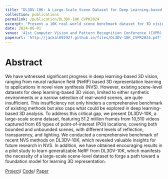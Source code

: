 ```yaml
---
title: "DL3DV-10K: A Large-Scale Scene Dataset for Deep Learning-based 3D Vision"
collection: publications
permalink: /publication/DL3DV-10K_CVPR2024
excerpt: 'Present a 10K real-world scene benchmark dataset for 3D vision.'
date: 2024-06-01
venue: '41st Computer Vision and Pattern Recognition Conference (CVPR)'
paperurl: 'http://jackal092927.github.io/files/DL3DV-10K_CVPR2024.pdf'
---
```


# Abstract
We have witnessed significant progress in deep learning-based 3D vision, ranging from neural radiance field (NeRF) based 3D representation learning to applications in novel view synthesis (NVS). However, existing scene-level datasets for deep learning-based 3D vision, limited to either synthetic environments or a narrow selection of real-world scenes, are quite insufficient. This insufficiency not only hinders a comprehensive benchmark of existing methods but also caps what could be explored in deep learning-based 3D analysis. To address this critical gap, we present DL3DV-10K, a large-scale scene dataset, featuring 51.2 million frames from 10,510 videos captured from 65 types of point-of-interest (POI) locations, covering both bounded and unbounded scenes, with different levels of reflection, transparency, and lighting. We conducted a comprehensive benchmark of recent NVS methods on DL3DV-10K, which revealed valuable insights for future research in NVS. In addition, we have obtained encouraging results in a pilot study to learn generalizable NeRF from DL3DV-10K, which manifests the necessity of a large-scale scene-level dataset to forge a path toward a foundation model for learning 3D representation. 

[Project](https://dl3dv-10k.github.io/DL3DV-10K/)/
[Code](https://github.com/DL3DV-10K/Dataset)/
[Paper](http://jackal092927.github.io/files/DL3DV-10K_CVPR2024.pdf)


<!-- This paper generalizes the persistence algorithm to compute decompositions of multi-parameter persistence modules.  -->